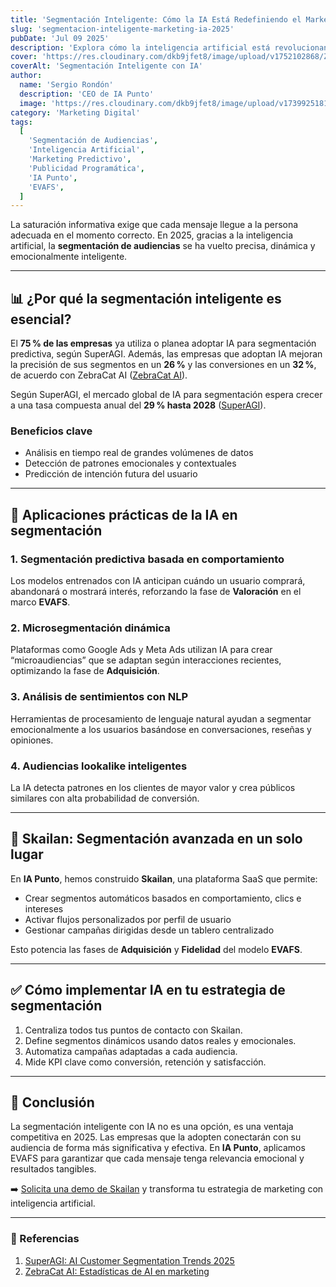 ```yaml
---
title: 'Segmentación Inteligente: Cómo la IA Está Redefiniendo el Marketing en 2025'
slug: 'segmentacion-inteligente-marketing-ia-2025'
pubDate: 'Jul 09 2025'
description: 'Explora cómo la inteligencia artificial está revolucionando la segmentación de audiencias en 2025 y cómo aplicarla en tu estrategia de marketing.'
cover: 'https://res.cloudinary.com/dkb9jfet8/image/upload/v1752102868/ZHfo1O8H8PpzDiRGQexDwPBtZpA_naovhi.avif'
coverAlt: 'Segmentación Inteligente con IA'
author:
  name: 'Sergio Rondón'
  description: 'CEO de IA Punto'
  image: 'https://res.cloudinary.com/dkb9jfet8/image/upload/v1739925181/sergio_gdcaeh.png'
category: 'Marketing Digital'
tags:
  [
    'Segmentación de Audiencias',
    'Inteligencia Artificial',
    'Marketing Predictivo',
    'Publicidad Programática',
    'IA Punto',
    'EVAFS',
  ]
---
```


La saturación informativa exige que cada mensaje llegue a la persona adecuada en el momento correcto. En 2025, gracias a la inteligencia artificial, la **segmentación de audiencias** se ha vuelto precisa, dinámica y emocionalmente inteligente.

---

## 📊 ¿Por qué la segmentación inteligente es esencial?

El **75 % de las empresas** ya utiliza o planea adoptar IA para segmentación predictiva, según SuperAGI. Además, las empresas que adoptan IA mejoran la precisión de sus segmentos en un **26 %** y las conversiones en un **32 %**, de acuerdo con ZebraCat AI ([ZebraCat AI](https://www.zebracat.ai/post/ai-marketing-statistics?utm_source=chatgpt.com)).

Según SuperAGI, el mercado global de IA para segmentación espera crecer a una tasa compuesta anual del **29 % hasta 2028** ([SuperAGI](https://superagi.com/2025-ai-customer-segmentation-trends-predictive-analytics-real-time-data-and-dynamic-segments/)).

### Beneficios clave

- Análisis en tiempo real de grandes volúmenes de datos  
- Detección de patrones emocionales y contextuales  
- Predicción de intención futura del usuario

---

## 🧩 Aplicaciones prácticas de la IA en segmentación

### 1. Segmentación predictiva basada en comportamiento  

Los modelos entrenados con IA anticipan cuándo un usuario comprará, abandonará o mostrará interés, reforzando la fase de **Valoración** en el marco **EVAFS**.

### 2. Microsegmentación dinámica  

Plataformas como Google Ads y Meta Ads utilizan IA para crear “microaudiencias” que se adaptan según interacciones recientes, optimizando la fase de **Adquisición**.

### 3. Análisis de sentimientos con NLP  

Herramientas de procesamiento de lenguaje natural ayudan a segmentar emocionalmente a los usuarios basándose en conversaciones, reseñas y opiniones.

### 4. Audiencias lookalike inteligentes  

La IA detecta patrones en los clientes de mayor valor y crea públicos similares con alta probabilidad de conversión.

---

## 🔧 Skailan: Segmentación avanzada en un solo lugar

En **IA Punto**, hemos construido **Skailan**, una plataforma SaaS que permite:

- Crear segmentos automáticos basados en comportamiento, clics e intereses  
- Activar flujos personalizados por perfil de usuario  
- Gestionar campañas dirigidas desde un tablero centralizado  

Esto potencia las fases de **Adquisición** y **Fidelidad** del modelo **EVAFS**.

---

## ✅ Cómo implementar IA en tu estrategia de segmentación

1. Centraliza todos tus puntos de contacto con Skailan.  
2. Define segmentos dinámicos usando datos reales y emocionales.  
3. Automatiza campañas adaptadas a cada audiencia.  
4. Mide KPI clave como conversión, retención y satisfacción.

---

## 🎯 Conclusión

La segmentación inteligente con IA no es una opción, es una ventaja competitiva en 2025. Las empresas que la adopten conectarán con su audiencia de forma más significativa y efectiva. En **IA Punto**, aplicamos EVAFS para garantizar que cada mensaje tenga relevancia emocional y resultados tangibles.

➡️ [Solicita una demo de Skailan](https://www.iapunto.com/contacto) y transforma tu estrategia de marketing con inteligencia artificial.

---

### 🔗 Referencias

1. [SuperAGI: AI Customer Segmentation Trends 2025](https://superagi.com/2025-ai-customer-segmentation-trends-predictive-analytics-real-time-data-and-dynamic-segments/)  
2. [ZebraCat AI: Estadísticas de AI en marketing](https://www.zebracat.ai/post/ai-marketing-statistics?utm_source=chatgpt.com)
